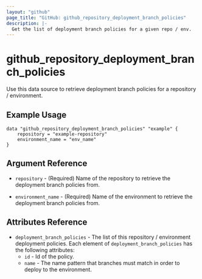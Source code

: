 ```yaml
---
layout: "github"
page_title: "GitHub: github_repository_deployment_branch_policies"
description: |-
  Get the list of deployment branch policies for a given repo / env.
---
```


# github_repository_deployment_branch_policies

Use this data source to retrieve deployment branch policies for a repository / environment.

## Example Usage

```hcl
data "github_repository_deployment_branch_policies" "example" {
    repository = "example-repository"
    environment_name = "env_name"
}
```

## Argument Reference

* `repository` - (Required) Name of the repository to retrieve the deployment branch policies from.

* `environment_name` - (Required) Name of the environment to retrieve the deployment branch policies  from.

## Attributes Reference

* `deployment_branch_policies` - The list of this repository / environment deployment policies. Each element of `deployment_branch_policies` has the following attributes:
    * `id` - Id of the policy.
    * `name` - The name pattern that branches must match in order to deploy to the environment.
